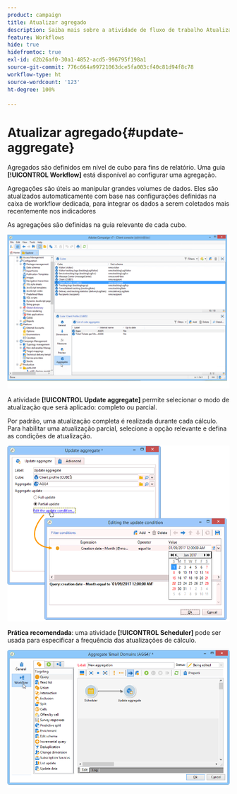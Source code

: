 ```yaml
---
product: campaign
title: Atualizar agregado
description: Saiba mais sobre a atividade de fluxo de trabalho Atualizar agregado
feature: Workflows
hide: true
hidefromtoc: true
exl-id: d2b26af0-30a1-4852-acd5-996795f198a1
source-git-commit: 776c664a99721063dce5fa003cf40c81d94f8c78
workflow-type: ht
source-wordcount: '123'
ht-degree: 100%

---
```


# Atualizar agregado{#update-aggregate}



Agregados são definidos em nível de cubo para fins de relatório. Uma guia **[!UICONTROL Workflow]** está disponível ao configurar uma agregação.

Agregações são úteis ao manipular grandes volumes de dados. Eles são atualizados automaticamente com base nas configurações definidas na caixa de workflow dedicada, para integrar os dados a serem coletados mais recentemente nos indicadores

As agregações são definidas na guia relevante de cada cubo.

![](assets/s_advuser_cube_agregate_01.png)


A atividade **[!UICONTROL Update aggregate]** permite selecionar o modo de atualização que será aplicado: completo ou parcial.

Por padrão, uma atualização completa é realizada durante cada cálculo. Para habilitar uma atualização parcial, selecione a opção relevante e defina as condições de atualização.

![](assets/s_advuser_cube_agregate_05.png)

**Prática recomendada**: uma atividade **[!UICONTROL Scheduler]** pode ser usada para especificar a frequência das atualizações de cálculo.

![](assets/s_advuser_cube_agregate_04.png)
